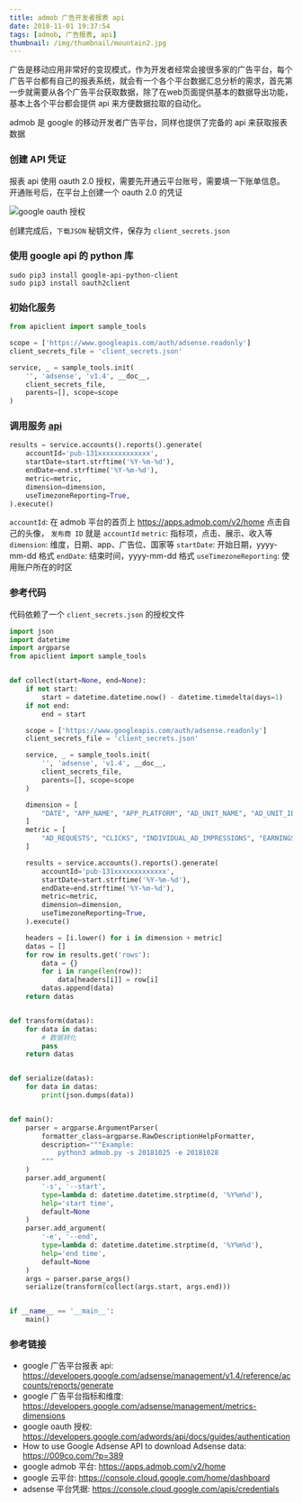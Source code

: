 ```yaml
---
title: admob 广告开发者报表 api
date: 2018-11-01 19:37:54
tags: [admob, 广告报表, api]
thumbnail: /img/thumbnail/mountain2.jpg
---
```


广告是移动应用非常好的变现模式，作为开发者经常会接很多家的广告平台，每个广告平台都有自己的报表系统，就会有一个各个平台数据汇总分析的需求，首先第一步就需要从各个广告平台获取数据，除了在web页面提供基本的数据导出功能，基本上各个平台都会提供 api 来方便数据拉取的自动化。

admob 是 google 的移动开发者广告平台，同样也提供了完备的 api 来获取报表数据

### 创建 API 凭证

报表 api 使用 oauth 2.0 授权，需要先开通云平台账号，需要填一下账单信息。开通账号后，在平台上创建一个 oauth 2.0 的凭证

![google oauth 授权](/img/images/google_create_oauth.jpg)

创建完成后，`下载JSON` 秘钥文件，保存为 `client_secrets.json`

### 使用 google api 的 python 库

```
sudo pip3 install google-api-python-client
sudo pip3 install oauth2client
```

### 初始化服务

``` python
from apiclient import sample_tools

scope = ['https://www.googleapis.com/auth/adsense.readonly']
client_secrets_file = 'client_secrets.json'

service, _ = sample_tools.init(
    '', 'adsense', 'v1.4', __doc__,
    client_secrets_file,
    parents=[], scope=scope
)
```

### 调用服务 [api](https://developers.google.com/adsense/management/v1.4/reference/accounts/reports/generate)

``` python
results = service.accounts().reports().generate(
    accountId='pub-131xxxxxxxxxxxxx',
    startDate=start.strftime('%Y-%m-%d'),
    endDate=end.strftime('%Y-%m-%d'),
    metric=metric,
    dimension=dimension,
    useTimezoneReporting=True,
).execute()
```

`accountId`: 在 admob 平台的首页上 <https://apps.admob.com/v2/home> 点击自己的头像， `发布商 ID` 就是 `accountId`
`metric`: 指标项，点击、展示、收入等
`dimension`: 维度，日期、app、广告位、国家等
`startDate`: 开始日期，yyyy-mm-dd 格式
`endDate`: 结束时间，yyyy-mm-dd 格式
`useTimezoneReporting`: 使用账户所在的时区

### 参考代码

代码依赖了一个 `client_secrets.json` 的授权文件

``` python
import json
import datetime
import argparse
from apiclient import sample_tools


def collect(start=None, end=None):
    if not start:
        start = datetime.datetime.now() - datetime.timedelta(days=1)
    if not end:
        end = start

    scope = ['https://www.googleapis.com/auth/adsense.readonly']
    client_secrets_file = 'client_secrets.json'

    service, _ = sample_tools.init(
        '', 'adsense', 'v1.4', __doc__,
        client_secrets_file,
        parents=[], scope=scope
    )

    dimension = [
        "DATE", "APP_NAME", "APP_PLATFORM", "AD_UNIT_NAME", "AD_UNIT_ID", "COUNTRY_CODE"
    ]
    metric = [
        "AD_REQUESTS", "CLICKS", "INDIVIDUAL_AD_IMPRESSIONS", "EARNINGS", "REACHED_AD_REQUESTS_SHOW_RATE"
    ]

    results = service.accounts().reports().generate(
        accountId='pub-131xxxxxxxxxxxxx',
        startDate=start.strftime('%Y-%m-%d'),
        endDate=end.strftime('%Y-%m-%d'),
        metric=metric,
        dimension=dimension,
        useTimezoneReporting=True,
    ).execute()

    headers = [i.lower() for i in dimension + metric]
    datas = []
    for row in results.get('rows'):
        data = {}
        for i in range(len(row)):
            data[headers[i]] = row[i]
        datas.append(data)
    return datas


def transform(datas):
    for data in datas:
        # 数据转化
        pass
    return datas


def serialize(datas):
    for data in datas:
        print(json.dumps(data))


def main():
    parser = argparse.ArgumentParser(
        formatter_class=argparse.RawDescriptionHelpFormatter,
        description="""Example:
            python3 admob.py -s 20181025 -e 20181028
        """
    )
    parser.add_argument(
        '-s', '--start',
        type=lambda d: datetime.datetime.strptime(d, '%Y%m%d'),
        help='start time',
        default=None
    )
    parser.add_argument(
        '-e', '--end',
        type=lambda d: datetime.datetime.strptime(d, '%Y%m%d'),
        help='end time',
        default=None
    )
    args = parser.parse_args()
    serialize(transform(collect(args.start, args.end)))


if __name__ == '__main__':
    main()
```

### 参考链接

- google 广告平台报表 api:  <https://developers.google.com/adsense/management/v1.4/reference/accounts/reports/generate>
- google 广告平台指标和维度:
  <https://developers.google.com/adsense/management/metrics-dimensions>
- google oauth 授权:  <https://developers.google.com/adwords/api/docs/guides/authentication>
- How to use Google Adsense API to download Adsense data: <https://009co.com/?p=389>
- google admob 平台: <https://apps.admob.com/v2/home>
- google 云平台: <https://console.cloud.google.com/home/dashboard>
- adsense 平台凭据: <https://console.cloud.google.com/apis/credentials>